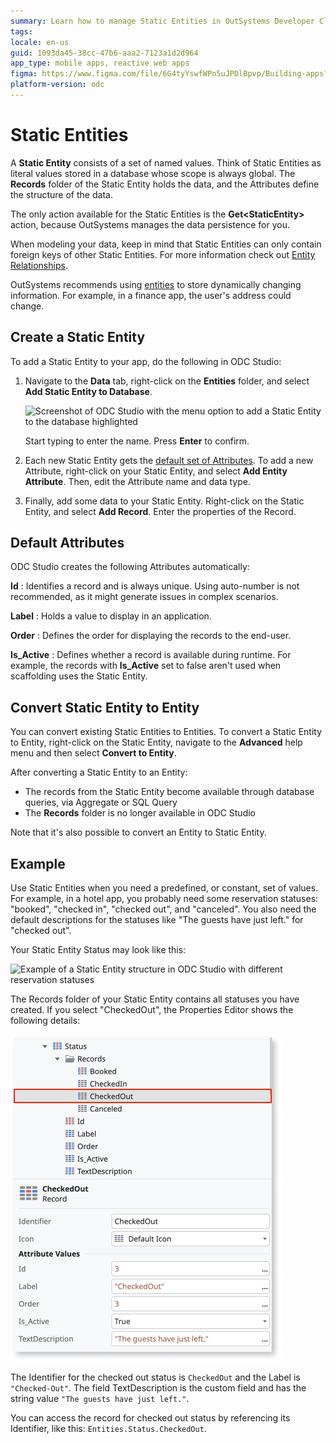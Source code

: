 ```yaml
---
summary: Learn how to manage Static Entities in OutSystems Developer Cloud (ODC) for predefined data sets with global scope.
tags:
locale: en-us
guid: 1093da45-38cc-47b6-aaa2-7123a1d2d964
app_type: mobile apps, reactive web apps
figma: https://www.figma.com/file/6G4tyYswfWPn5uJPDlBpvp/Building-apps?type=design&node-id=3202%3A7357&t=ZwHw8hXeFhwYsO5V-1
platform-version: odc
---
```

# Static Entities

A **Static Entity** consists of a set of named values. Think of Static Entities as literal values stored in a database whose scope is always global. The **Records** folder of the Static Entity holds the data, and the Attributes define the structure of the data.

The only action available for the Static Entities is the **Get&lt;StaticEntity&gt;** action, because OutSystems manages the data persistence for you.

When modeling your data, keep in mind that Static Entities can only contain foreign keys of other Static Entities. For more information check out [Entity Relationships](relationship/relationships.md).

OutSystems recommends using [entities](entity.md) to store dynamically changing information. For example, in a finance app, the user's address could change.

## Create a Static Entity

To add a Static Entity to your app, do the following in ODC Studio:

1. Navigate to the **Data** tab, right-click on the **Entities** folder, and select **Add Static Entity to Database**.

    ![Screenshot of ODC Studio with the menu option to add a Static Entity to the database highlighted](images/add-static-entity-odcs.png "Adding a Static Entity in ODC Studio")

    Start typing to enter the name. Press **Enter** to confirm.

1. Each new Static Entity gets the [default set of Attributes](#default-attributes). To add a new Attribute, right-click on your Static Entity, and select **Add Entity Attribute**. Then, edit the Attribute name and data type.

1. Finally, add some data to your Static Entity. Right-click on the Static Entity, and select **Add Record**. Enter the properties of the Record.

## Default Attributes

ODC Studio creates the following Attributes automatically:

**Id**
:   Identifies a record and is always unique. Using auto-number is not recommended, as it might generate issues in complex scenarios.

**Label**
:   Holds a value to display in an application.

**Order**
:   Defines the order for displaying the records to the end-user.

**Is_Active**
:   Defines whether a record is available during runtime. For example, the records with **Is_Active** set to false aren't used when scaffolding uses the Static Entity.


## Convert Static Entity to Entity

You can convert existing Static Entities to Entities. To convert a Static Entity to Entity, right-click on the Static Entity, navigate to the **Advanced** help menu and then select **Convert to Entity**. 

After converting a Static Entity to an Entity:

* The records from the Static Entity become available through database queries, via Aggregate or SQL Query 
* The **Records** folder is no longer available in ODC Studio

Note that it's also possible to convert an Entity to Static Entity.

## Example

Use Static Entities when you need a predefined, or constant, set of values. For example, in a hotel app, you probably need some reservation statuses: "booked", "checked in", "checked out", and "canceled". You also need the default descriptions for the statuses like "The guests have just left." for "checked out".

Your Static Entity Status may look like this:

![Example of a Static Entity structure in ODC Studio with different reservation statuses](images/static-entity-example-odcs.png "Static Entity Example in ODC Studio")

The Records folder of your Static Entity contains all statuses you have created. If you select "CheckedOut", the Properties Editor shows the following details:

![Details of a 'Checked Out' record in a Static Entity within ODC Studio showing Identifier, Label, and TextDescription fields](images/static-entity-record-example-odcs.png "Static Entity Record Details in ODC Studio")

The Identifier for the checked out status is `CheckedOut` and the Label is `"Checked-Out"`. The field TextDescription is the custom field and has the string value `"The guests have just left."`.

You can access the record for checked out status by referencing its Identifier, like this: `Entities.Status.CheckedOut`.
